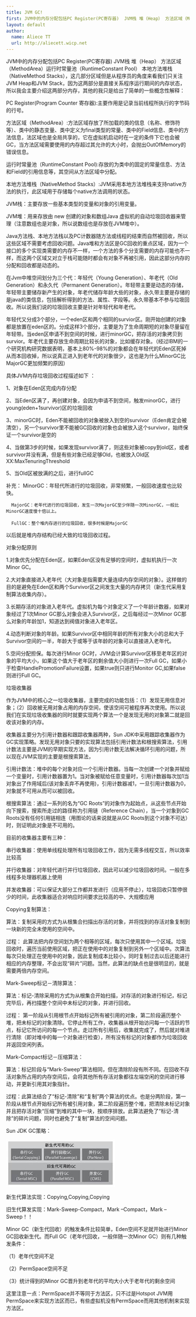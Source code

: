 ```yaml
---
title: JVM GC!
first: JVM中的内存分配包括PC Register(PC寄存器)  JVM栈 堆（Heap） 方法区域（MethodArea）运行时常量池（RuntimeConstant Pool） 本地方法堆栈（NativeMethod Stacks），这几部分区域但是从程序员的角度来看我们只关注JVM Heap和JVM Stack，因为这两部分是直接关系程序运行期间的内存状态，所以我会主要介绍这两部分内存，其他的我只是给出了简单的一些概念性解释：
layout: default
author:
  name: Aliece TT
  url: http://aliecett.wicp.net
---
```


JVM中的内存分配包括PC Register(PC寄存器)  JVM栈 堆（Heap） 方法区域（MethodArea）运行时常量池（RuntimeConstant Pool） 本地方法堆栈（NativeMethod Stacks），这几部分区域但是从程序员的角度来看我们只关注JVM Heap和JVM Stack，因为这两部分是直接关系程序运行期间的内存状态，所以我会主要介绍这两部分内存，其他的我只是给出了简单的一些概念性解释：

PC Register(Program Counter  寄存器):主要作用是记录当前线程所执行的字节码的行号。

方法区域（MethodArea）:方法区域存放了所加载的类的信息（名称、修饰符等）、类中的静态变量、类中定义为final类型的常量、类中的Field信息、类中的方法信息，法区域也是全局共享的，它在虚拟机启动时在一定的条件下它也会被GC，当方法区域需要使用的内存超过其允许的大小时，会抛出OutOfMemory的错误信息。

运行时常量池（RuntimeConstant Pool):存放的为类中的固定的常量信息、方法和Field的引用信息等，其空间从方法区域中分配。

本地方法堆栈（NativeMethod Stacks）:JVM采用本地方法堆栈来支持native方法的执行，此区域用于存储每个native方法调用的状态。

JVM栈：主要存放一些基本类型的变量和对象的引用变量。

JVM堆：用来存放由 new 创建的对象和数组Java 虚拟机的自动垃圾回收器来管理（注意数组也是对象，所以说数组也是存放在JVM堆中）。

Java方法栈、本地方法栈以及PC计数器随方法或线程的结束而自然被回收，所以这些区域不需要考虑回收问题。Java堆和方法区是GC回收的重点区域，因为一个接口的多个实现类需要的内存不一样，一个方法的多个分支需要的内存可能也不一样，而这两个区域又对立于栈可能随时都会有对象不再被引用，因此这部分内存的分配和回收都是动态的。


在Jvm中堆空间划分为三个代：年轻代（Young Generation）、年老代（Old Generation）和永久代（Permanent Generation）。年轻带主要是动态的存储，年轻带主要储存新产生的对象，年老代储存年龄大些的对象，永久带主要是存储的是java的类信息，包括解析得到的方法、属性、字段等。永久带基本不参与垃圾回收。所以说我们说的垃圾回收主要是针对年轻代和年老代。

年轻代又分成3个部分，一个eden区和两个相同的survior区。刚开始创建的对象都是放置在eden区的。分成这样3个部分，主要是为了生命周期短的对象尽量留在年轻带。当eden区申请不到空间的时候，进行minorGC，把存活的对象拷贝到survior。年老代主要存放生命周期比较长的对象，比如缓存对象。（经过IBM的一个研究机构研究数据表明，基本上80%-98%的对象都会在年轻代的Eden区死掉从而本回收掉，所以说真正进入到老年代的对象很少，这也是为什么MinorGC比MajorGC更加频繁的原因）

具体JVM内存垃圾回收过程描述如下 ：

1、对象在Eden区完成内存分配

2、当Eden区满了，再创建对象，会因为申请不到空间，触发minorGC，进行young(eden+1survivor)区的垃圾回收

3、minorGC时，Eden不能被回收的对象被放入到空的survivor（Eden肯定会被清空），另一个survivor里不能被GC回收的对象也会被放入这个survivor，始终保证一个survivor是空的

4、当做第3步的时候，如果发现survivor满了，则这些对象被copy到old区，或者survivor并没有满，但是有些对象已经足够Old，也被放入Old区 XX:MaxTenuringThreshold

5、当Old区被放满的之后，进行fullGC

补充： MinorGC：年轻代所进行的垃圾回收，非常频繁，一般回收速度也比较快。

      MajorGC：老年代进行的垃圾回收，发生一次MajorGC至少伴随一次MinorGC，一般比MinorGC速度慢十倍以上。

      FullGC：整个堆内存进行的垃圾回收，很多时候是MajorGC

以后就是堆内存结构已经大致的垃圾回收过程。

对象分配原则

1.对象优先分配在Eden区，如果Eden区没有足够的空间时，虚拟机执行一次Minor GC。

2.大对象直接进入老年代（大对象是指需要大量连续内存空间的对象）。这样做的目的是避免在Eden区和两个Survivor区之间发生大量的内存拷贝（新生代采用复制算法收集内存）。

3.长期存活的对象进入老年代。虚拟机为每个对象定义了一个年龄计数器，如果对象经过了1次Minor GC那么对象会进入Survivor区，之后每经过一次Minor GC那么对象的年龄加1，知道达到阀值对象进入老年区。

4.动态判断对象的年龄。如果Survivor区中相同年龄的所有对象大小的总和大于Survivor空间的一半，年龄大于或等于该年龄的对象可以直接进入老年代。

5.空间分配担保。每次进行Minor GC时，JVM会计算Survivor区移至老年区的对象的平均大小，如果这个值大于老年区的剩余值大小则进行一次Full GC，如果小于检查HandlePromotionFailure设置，如果true则只进行Monitor GC,如果false则进行Full GC。


垃圾收集器

作为JVM中的核心之一垃圾收集器，主要完成的功能包括：（1）发现无用信息对象；（2）回收被无用对象占用的内存空间，使该空间可被程序再次使用。所以说我们在实现垃圾收集器的同时就要实现两个算法一个是发现无用的对象第二就是回收该对象的内存。

收集器主要分为引用计数器和跟踪收集器两种，Sun JDK中采用跟踪收集器作为GC实现策略。发现无用对象只要的实现算法包括引用计数法和根搜索算法，引用计数法主要是JVM的早期实现方法，因为引用计数无法解决循环引用的问题，所以现在JVM实现的主要是根搜索算法，

引用计数法：堆中的每个对象对应一个引用计数器。当每一次创建一个对象并赋给一个变量时，引用计数器置为1。当对象被赋给任意变量时，引用计数器每次加1当对象出了作用域后(该对象丢弃不再使用)，引用计数器减1，一旦引用计数器为0，对象就不可用从而可以被回收。 

根搜索算法：通过一系列的名为“GC Roots”的对象作为起始点，从这些节点开始向下搜索，搜索所走过的路径称为引用链（Reference Chain），当一个对象到GC Roots没有任何引用链相连（用图论的话来说就是从GC Roots到这个对象不可达）时，则证明此对象是不可用的。

目前的收集器主要有三种：

串行收集器：使用单线程处理所有垃圾回收工作，因为无需多线程交互，所以效率比较高

并行收集器：对年轻代进行并行垃圾回收，因此可以减少垃圾回收时间。一般在多线程多处理器机器上使用

并发收集器：可以保证大部分工作都并发进行（应用不停止），垃圾回收只暂停很少的时间，此收集器适合对响应时间要求比较高的中、大规模应用

Copying复制算法：

 算法：复制采用的方式为从根集合扫描出存活的对象，并将找到的存活对象复制到一块新的完全未使用的空间中。
 
 过程： 此算法把内存空间划为两个相等的区域，每次只使用其中一个区域。垃圾回收时，遍历当前使用区域，把正在使用中的对象复制到另外一个区域中。次算法每次只处理正在使用中的对象，因此复制成本比较小，同时复制过去以后还能进行相应的内存整理，不会出现“碎片”问题。当然，此算法的缺点也是很明显的，就是需要两倍内存空间。
 

Mark-Sweep标记－清除算法：
 
 算法：标记-清除采用的方式为从根集合开始扫描，对存活的对象进行标记，标记完毕后，再扫描整个空间中未标记的对象，并进行回收。
 
 过程： 第一阶段从引用根节点开始标记所有被引用的对象，第二阶段遍历整个堆，把未标记的对象清除。它停止所有工作，收集器从根开始访问每一个活跃的节点，标记它所访问的每一个节点。走过所有引用后，收集就完成了，然后就对堆进行清除（即对堆中的每一个对象进行检查），所有没有标记的对象都作为垃圾回收并返回空闲列表。
 
 
Mark-Compact标记－压缩算法：
 
 算法：标记阶段与“Mark-Sweep”算法相同，但在清除阶段有所不同。在回收不存活对象所占用的内存空间后，会将其他所有存活对象都往左端空闲的空间进行移动，并更新引用其对象指针。

过程：此算法结合了“标记-清除”和“复制”两个算法的优点。也是分两阶段，第一阶段从根节点开始标记所有被引用对象，第二阶段遍历整个堆，把清除未标记对象并且把存活对象“压缩”到堆的其中一块，按顺序排放。此算法避免了“标记-清除”的碎片问题，同时也避免了“复制”算法的空间问题。

Sun JDK GC策略：

<p><img src="/assets/images/jdk_gc.jpg"></p>

新生代算法实现：Copying,Copying,Copying

旧生代算发实现：Mark-Sweep-Compact，Mark –Compact，Mark –Sweep！！

Minor GC（新生代回收）的触发条件比较简单，Eden空间不足就开始进行Minor GC回收新生代。而Full GC（老年代回收，一般伴随一次Minor GC）则有几种触发条件：

（1）老年代空间不足

（2）PermSpace空间不足

（3）统计得到的Minor GC晋升到老年代的平均大小大于老年代的剩余空间

这里注意一点：PermSpace并不等同于方法区，只不过是Hotspot JVM用PermSpace来实现方法区而已，有些虚拟机没有PermSpace而用其他机制来实现方法区。